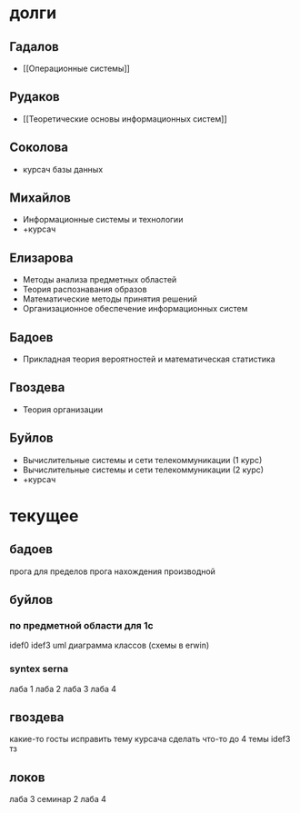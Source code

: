 # долги
## Гадалов
- [[Операционные системы]]
## Рудаков

- [[Теоретические основы информационных систем]]
## Соколова 
- курсач базы данных
## Михайлов 
- Информационные системы и технологии
- +курсач
## Елизарова
- Методы анализа предметных областей
- Теория распознавания образов
- Математические методы принятия решений
- Организационное обеспечение информационных систем
## Бадоев
- Прикладная теория вероятностей и математическая статистика
## Гвоздева
- Теория организации
## Буйлов
- Вычислительные системы и сети телекоммуникации (1 курс)
- Вычислительные системы и сети телекоммуникации (2 курс)
- +курсач





# текущее

## бадоев 
прога для пределов
прога нахождения производной
## буйлов 
### по предметной области для 1с
idef0 
idef3 
uml 
диаграмма классов
(схемы в erwin)
### syntex serna
лаба 1
лаба 2
лаба 3
лаба 4
## гвоздева
какие-то госты
исправить тему курсача
сделать что-то до 4 темы
idef3
тз
## локов
лаба 3
семинар 2
лаба 4